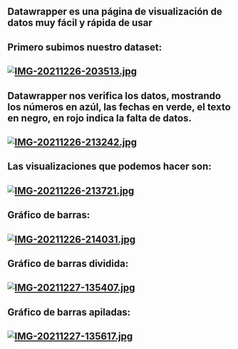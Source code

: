 ## Datawrapper es una página de visualización de datos muy fácil y rápida de usar
## Primero subimos nuestro dataset: 
## [![IMG-20211226-203513.jpg](https://i.postimg.cc/Pf4GF3Kd/IMG-20211226-203513.jpg)](https://postimg.cc/MXvrnYhL)

## Datawrapper nos verifica los datos, mostrando los números en azúl, las fechas en verde, el texto en negro, en rojo indica la falta de datos.
## [![IMG-20211226-213242.jpg](https://i.postimg.cc/nLL6LNy2/IMG-20211226-213242.jpg)](https://postimg.cc/dhzWHNtZ)

## Las visualizaciones que podemos hacer son:
## [![IMG-20211226-213721.jpg](https://i.postimg.cc/59pt0QkS/IMG-20211226-213721.jpg)](https://postimg.cc/V5rwZvwJ)

## Gráfico de barras:
## [![IMG-20211226-214031.jpg](https://i.postimg.cc/0jdfDdFn/IMG-20211226-214031.jpg)](https://postimg.cc/bSrkjbzS)

## Gráfico de barras dividida:
## [![IMG-20211227-135407.jpg](https://i.postimg.cc/K8TbbJL8/IMG-20211227-135407.jpg)](https://postimg.cc/cvd2M7Xp)

## Gráfico de barras apiladas:
## [![IMG-20211227-135617.jpg](https://i.postimg.cc/4dP75JNq/IMG-20211227-135617.jpg)](https://postimg.cc/9R4QXH9Y)
